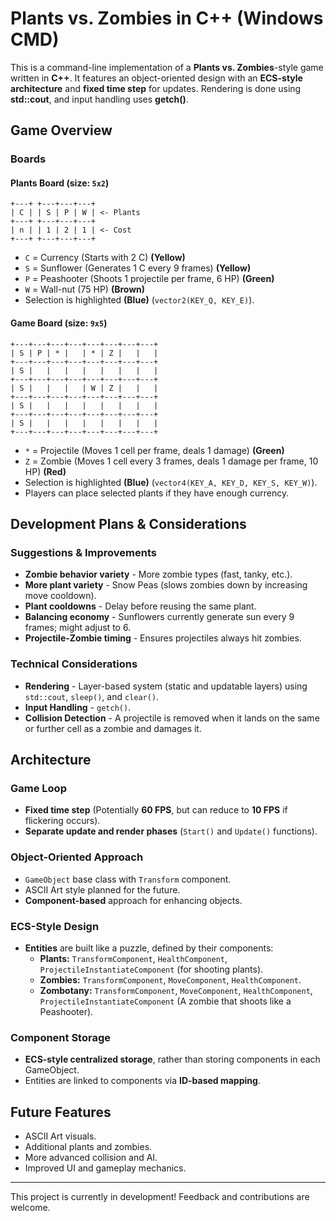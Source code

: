 # Plants vs. Zombies in C++ (Windows CMD)

This is a command-line implementation of a **Plants vs. Zombies**-style game written in **C++**. It features an object-oriented design with an **ECS-style architecture** and **fixed time step** for updates. Rendering is done using **std::cout**, and input handling uses **getch()**.

## Game Overview

### Boards

#### Plants Board (size: `5x2`)
```
+---+ +---+---+---+
| C | | S | P | W | <- Plants
+---+ +---+---+---+
| n | | 1 | 2 | 1 | <- Cost
+---+ +---+---+---+
```
- `C` = Currency (Starts with 2 C) **(Yellow)**
- `S` = Sunflower (Generates 1 C every 9 frames) **(Yellow)**
- `P` = Peashooter (Shoots 1 projectile per frame, 6 HP) **(Green)**
- `W` = Wall-nut (75 HP) **(Brown)**
- Selection is highlighted **(Blue)** (`vector2(KEY_Q, KEY_E)`).

#### Game Board (size: `9x5`)
```
+---+---+---+---+---+---+---+---+
| S | P | * |   | * | Z |   |   |
+---+---+---+---+---+---+---+---+
| S |   |   |   |   |   |   |   |
+---+---+---+---+---+---+---+---+
| S |   |   |   | W | Z |   |   |
+---+---+---+---+---+---+---+---+
| S |   |   |   |   |   |   |   |
+---+---+---+---+---+---+---+---+
| S |   |   |   |   |   |   |   |
+---+---+---+---+---+---+---+---+
```
- `*` = Projectile (Moves 1 cell per frame, deals 1 damage) **(Green)**
- `Z` = Zombie (Moves 1 cell every 3 frames, deals 1 damage per frame, 10 HP) **(Red)**
- Selection is highlighted **(Blue)** (`vector4(KEY_A, KEY_D, KEY_S, KEY_W)`).
- Players can place selected plants if they have enough currency.

## Development Plans & Considerations

### Suggestions & Improvements
- **Zombie behavior variety** - More zombie types (fast, tanky, etc.).
- **More plant variety** - Snow Peas (slows zombies down by increasing move cooldown).
- **Plant cooldowns** - Delay before reusing the same plant.
- **Balancing economy** - Sunflowers currently generate sun every 9 frames; might adjust to 6.
- **Projectile-Zombie timing** - Ensures projectiles always hit zombies.

### Technical Considerations
- **Rendering** - Layer-based system (static and updatable layers) using `std::cout`, `sleep()`, and `clear()`.
- **Input Handling** - `getch()`.
- **Collision Detection** - A projectile is removed when it lands on the same or further cell as a zombie and damages it.

## Architecture

### Game Loop
- **Fixed time step** (Potentially **60 FPS**, but can reduce to **10 FPS** if flickering occurs).
- **Separate update and render phases** (`Start()` and `Update()` functions).

### Object-Oriented Approach
- `GameObject` base class with `Transform` component.
- ASCII Art style planned for the future.
- **Component-based** approach for enhancing objects.

### ECS-Style Design
- **Entities** are built like a puzzle, defined by their components:
  - **Plants:** `TransformComponent`, `HealthComponent`, `ProjectileInstantiateComponent` (for shooting plants).
  - **Zombies:** `TransformComponent`, `MoveComponent`, `HealthComponent`.
  - **Zombotany:** `TransformComponent`, `MoveComponent`, `HealthComponent`, `ProjectileInstantiateComponent` (A zombie that shoots like a Peashooter).

### Component Storage
- **ECS-style centralized storage**, rather than storing components in each GameObject.
- Entities are linked to components via **ID-based mapping**.

## Future Features
- ASCII Art visuals.
- Additional plants and zombies.
- More advanced collision and AI.
- Improved UI and gameplay mechanics.

---
This project is currently in development! Feedback and contributions are welcome.

